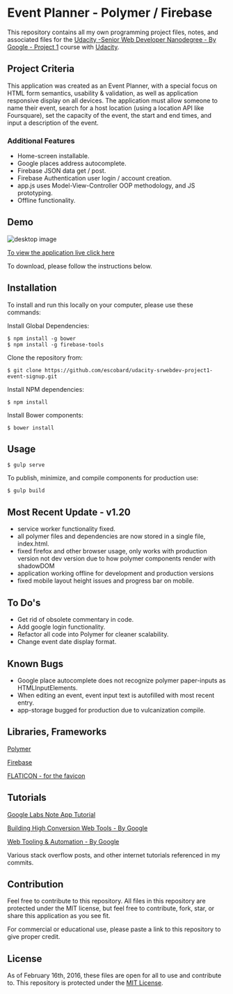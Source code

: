# Event Planner - Polymer / Firebase
This repository contains all my own programming project files, notes, and associated files for the [Udacity -Senior Web Developer Nanodegree - By Google - Project 1](https://www.udacity.com/course/object-oriented-javascript--ud015) course with [Udacity](https://www.udacity.com/). 

## Project Criteria
This application was created as an Event Planner, with a special focus on HTML form semantics, usability & validation, as well as application responsive display on all devices. The application must allow someone to name their event, search for a host location (using a location API like Foursquare), set the capacity of the event, the start and end times, and input a description of the event.

### Additional Features
- Home-screen installable.
- Google places address autocomplete.
- Firebase JSON data get / post. 
- Firebase Authentication user login / account creation.
- app.js uses Model-View-Controller OOP methodology, and JS prototyping.
- Offline functionality.

## Demo

![desktop image](https://onlinedevelopers.ca/udacity/event-planner/components/img/read-me/proj1-collage.jpg)

[To view the application live click here](https://onlinedevelopers.ca/udacity/event-planner/)

To download, please follow the instructions below.

## Installation

To install and run this locally on your computer, please use these commands:

Install Global Dependencies:
```
$ npm install -g bower
$ npm install -g firebase-tools 
```

Clone the repository from: 
```
$ git clone https://github.com/escobard/udacity-srwebdev-project1-event-signup.git
```

Install NPM dependencies:
```
$ npm install
```

Install Bower components:
```
$ bower install
```

## Usage

```
$ gulp serve
```

To publish, minimize, and compile components for production use:

```
$ gulp build
```

## Most Recent Update - v1.20
- service worker functionality fixed.
- all polymer files and dependencies are now stored in a single file, index.html.
- fixed firefox and other browser usage, only works with production version not dev version due to how polymer components render with shadowDOM
- application working offline for development and production versions
- fixed mobile layout height issues and progress bar on mobile.

## To Do's
- Get rid of obsolete commentary in code.
- Add google login functionality.
- Refactor all code into Polymer for cleaner scalability. 
- Change event date display format.

## Known Bugs
- Google place autocomplete does not recognize polymer paper-inputs as HTMLInputElements.
- When editing an event, event input text is autofilled with most recent entry.
- app-storage bugged for production due to vulcanization compile.

## Libraries, Frameworks

[Polymer](https://codelabs.developers.google.com/codelabs/polymer-firebase-pwa/index.html?index=..%2F..%2Findex#0)

[Firebase](https://codelabs.developers.google.com/codelabs/polymer-firebase-pwa/index.html?index=..%2F..%2Findex#0)

[FLATICON - for the favicon](http://www.flaticon.com/)

## Tutorials

[Google Labs Note App Tutorial](https://codelabs.developers.google.com/codelabs/polymer-firebase-pwa/index.html?index=..%2F..%2Findex#0)

[Building High Conversion Web Tools - By Google](https://www.udacity.com/course/building-high-conversion-web-forms--ud890) 

[Web Tooling & Automation - By Google](https://www.udacity.com/course/web-tooling-automation--ud892)

Various stack overflow posts, and other internet tutorials referenced in my commits. 

## Contribution

Feel free to contribute to this repository. All files in this repository are protected under the MIT license, but feel free to contribute, fork, star, or share this application as you see fit.

For commercial or educational use, please paste a link to this repository to give proper credit.

## License
As of February 16th, 2016, these files are open for all to use and contribute to. This repository is protected under the [MIT License](http://choosealicense.com/licenses/mit/).
